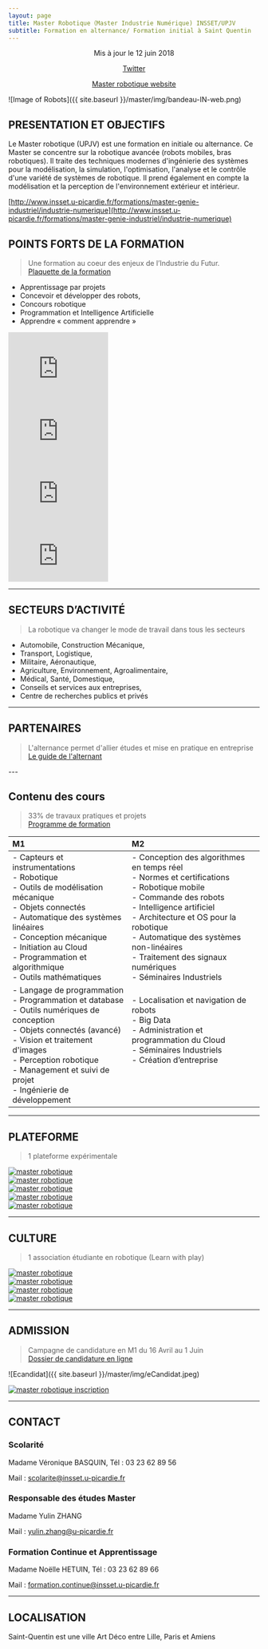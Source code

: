 ```yaml
---
layout: page
title: Master Robotique（Master Industrie Numérique) INSSET/UPJV
subtitle: Formation en alternance/ Formation initial à Saint Quentin
---
```


<p align="center">Mis à jour le 12 juin 2018</p>

<p align="center">
<a href="https://twitter.com/robotics_insset" title="master robotique twitter">
              <span class="fa-stack fa-lg" aria-hidden="true">
                <i class="fa fa-circle fa-stack-2x"></i>
                <i class="fa fa-twitter fa-stack-1x fa-inverse"></i>
              </span>
              <span class="sr-only">Twitter</span>
            </a>
            </p>
<center>

[Master robotique website](http://www.master-robotique.fr/)

</center>

![Image of Robots]({{ site.baseurl }}/master/img/bandeau-IN-web.png)

## PRESENTATION ET OBJECTIFS

 Le Master robotique (UPJV) est une formation en initiale ou alternance. Ce Master se concentre sur la robotique avancée (robots mobiles, bras robotiques). Il traite des techniques modernes d'ingénierie des systèmes pour la modélisation, la simulation, l'optimisation, l'analyse et le contrôle d'une variété de systèmes de robotique. Il prend également en compte la modélisation et la perception de l'environnement extérieur et intérieur.

[http://www.insset.u-picardie.fr/formations/master-genie-industriel/industrie-numerique](http://www.insset.u-picardie.fr/formations/master-genie-industriel/industrie-numerique)

## POINTS FORTS DE LA FORMATION

> Une formation au coeur des enjeux de l’Industrie du Futur.  
[Plaquette de la formation](http://www.insset.u-picardie.fr/images/Plaquettes/Industrie-numerique-A4-1.0.pdf)

* Apprentissage par projets
* Concevoir et développer des robots,
* Concours robotique
* Programmation et Intelligence Artificielle
* Apprendre « comment apprendre »

<div class="row">
  <div class="col-lg-3 col-md-3 col-xs-3 thumb">
    <iframe width="200" height="125" src="https://www.youtube.com/embed/anMhoAE4wAk" frameborder="0" allowfullscreen></iframe>
  </div>
  <div class="col-lg-3 col-md-3 col-xs-3 thumb">
    <iframe width="200" height="125" src="https://www.youtube.com/embed/4njd38My6Bk" frameborder="0" allowfullscreen></iframe>
  </div>
  <div class="col-lg-3 col-md-3 col-xs-3 thumb">
    <iframe width="200" height="125" src="https://www.youtube.com/embed/CjyBWNTXLOA" frameborder="0" allowfullscreen></iframe>
  </div>
  <div class="col-lg-3 col-md-3 col-xs-3 thumb">
    <iframe width="200" height="125" src="https://www.youtube.com/embed/Jzk7sBC1qDI" frameborder="0" allowfullscreen></iframe>
  </div>
</div>

---

## SECTEURS D’ACTIVITÉ

> La robotique va changer le mode de travail dans tous les secteurs

* Automobile, Construction Mécanique,
* Transport, Logistique, 
* Militaire, Aéronautique,
* Agriculture, Environnement, Agroalimentaire,
* Médical, Santé, Domestique,
* Conseils et services aux entreprises,
* Centre de recherches publics et privés

---

## PARTENAIRES

> L'alternance permet d'allier études et mise en pratique en entreprise  
[Le guide de l'alternant](http://www.insset.u-picardie.fr/images/Guide_de_lalternant.pdf)


<div class="row">
  <div class="col-lg-6 col-md-8 col-xs-10 thumb">
    <a class="thumbnail" href="#">
      <img class="img-fluid" src="/master/img/actemium.jpg" alt="">
    </a>
  </div>
  <div class="col-lg-6 col-md-8 col-xs-10 thumb">
    <a class="thumbnail" href="#">
      <img class="img-fluid" src="/master/img/robagri.jpg" alt="">
    </a>
  </div>
</div>
---

## Contenu des cours

> 33% de travaux pratiques et projets  
[Programme de formation](http://www.insset.u-picardie.fr/images/Plaquettes/Master-1ere-Annee-Genie-Industriel-IN.pdf)

|  M1 | M2 |
| :-------- | :-------- |
| - Capteurs et instrumentations <br/> - Robotique <br/> - Outils de modélisation mécanique <br/> - Objets connectés <br/> - Automatique des systèmes linéaires <br/> - Conception mécanique <br/> - Initiation au Cloud <br/> - Programmation et algorithmique <br/> - Outils mathématiques <br/>   | - Conception des algorithmes en temps réel <br/> - Normes et certifications <br/> - Robotique mobile <br/> - Commande des robots <br/> - Intelligence artificiel  <br/> - Architecture et OS pour la robotique <br/> - Automatique des systèmes non-linéaires <br/> - Traitement des signaux numériques <br/> - Séminaires Industriels   |
| - Langage de programmation <br/> - Programmation et database <br/> - Outils numériques de conception <br/> - Objets connectés (avancé) <br/> - Vision et traitement d'images <br/> - Perception robotique <br/> - Management et suivi de projet <br/> - Ingénierie de développement   | - Localisation et navigation de robots <br/> - Big Data <br/> - Administration et programmation du Cloud <br/> - Séminaires Industriels <br/> - Création d’entreprise <br/>  <br/>  <br/> <br/>  |

<!-- <div class="row">
  <div class="col-lg-6 col-md-8 col-xs-10 thumb">
    <iframe width="400" height="250" src="https://www.youtube.com/embed/anMhoAE4wAk" frameborder="0" allowfullscreen></iframe>
  </div>
  <div class="col-lg-6 col-md-8 col-xs-10 thumb">
    <iframe width="400" height="250" src="https://www.youtube.com/embed/4njd38My6Bk" frameborder="0" allowfullscreen></iframe>
  </div>
  <div class="col-lg-6 col-md-8 col-xs-10 thumb">
    <iframe width="400" height="250" src="https://www.youtube.com/embed/CjyBWNTXLOA" frameborder="0" allowfullscreen></iframe>
  </div>
  <div class="col-lg-6 col-md-8 col-xs-10 thumb">
    <iframe width="400" height="250" src="https://www.youtube.com/embed/Jzk7sBC1qDI" frameborder="0" allowfullscreen></iframe>
  </div>
</div> -->

---

## PLATEFORME
> 1 plateforme expérimentale  

<div class="row">
  <div class="col-lg-6 col-md-8 col-xs-10 thumb">
    <a class="thumbnail" href="#">
      <img class="img-fluid" src="/master/img/robot1.jpg" alt="master robotique">
    </a>
  </div>
  <div class="col-lg-6 col-md-8 col-xs-10 thumb">
    <a class="thumbnail" href="#">
      <img class="img-fluid" src="/master/img/robot2.jpg" alt="master robotique">
    </a>
  </div>
  <div class="col-lg-6 col-md-8 col-xs-10 thumb">
    <a class="thumbnail" href="#">
      <img class="img-fluid" src="/master/img/robot3.jpg" alt="master robotique">
    </a>
  </div>
  <div class="col-lg-6 col-md-8 col-xs-10 thumb">
    <a class="thumbnail" href="#">
      <img class="img-fluid" src="/master/img/robot5.jpg" alt="master robotique">
    </a>
  </div>
  <div class="col-lg-6 col-md-8 col-xs-10 thumb">
    <a class="thumbnail" href="#">
      <img class="img-fluid" src="/master/img/robot4.jpg" alt="master robotique">
    </a>
  </div>
</div>


---

## CULTURE
> 1 association étudiante en robotique (Learn with play)


<div class="row">
  <div class="col-lg-6 col-md-8 col-xs-10 thumb">
    <a class="thumbnail" href="#">
      <img class="img-fluid" src="/master/img/competition1.jpg" alt="master robotique">
    </a>
  </div>
  <div class="col-lg-6 col-md-8 col-xs-10 thumb">
    <a class="thumbnail" href="#">
      <img class="img-fluid" src="/master/img/competition2.jpg" alt="master robotique">
    </a>
  </div>
  <div class="col-lg-6 col-md-8 col-xs-10 thumb">
    <a class="thumbnail" href="#">
      <img class="img-fluid" src="/master/img/robotA.jpg" alt="master robotique">
    </a>
  </div>
  <div class="col-lg-6 col-md-8 col-xs-10 thumb">
    <a class="thumbnail" href="#">
      <img class="img-fluid" src="/master/img/robotA1.jpg" alt="master robotique">
    </a>
  </div>
</div>

---

## ADMISSION 

> Campagne de candidature en M1 du 16 Avril au 1 Juin  
[Dossier de candidature en ligne](https://www.u-picardie.fr/ecandidat/#!accueilView)

![Ecandidat]({{ site.baseurl }}/master/img/eCandidat.jpeg)

<div class="row">
  <div class="col-lg-6 col-md-8 col-xs-10 thumb">
    <a class="thumbnail" href="#">
      <img class="img-fluid" src="/master/img/cursus.png" alt="master robotique inscription">
    </a>
  </div>
</div>

<!-- ![Image of Robots]({{ site.baseurl }}/master/img/cursus.png) -->

---

## CONTACT 

### Scolarité

Madame Véronique BASQUIN, Tél : 03 23 62 89 56

Mail : scolarite@insset.u-picardie.fr 

 
### Responsable des études  Master

Madame Yulin ZHANG

Mail : yulin.zhang@u-picardie.fr 

 
### Formation Continue et Apprentissage

Madame Noëlle HETUIN, Tél : 03 23 62 89 66

Mail : formation.continue@insset.u-picardie.fr 

---

## LOCALISATION

Saint-Quentin est une ville Art Déco entre Lille, Paris et Amiens

